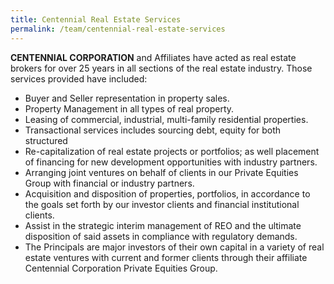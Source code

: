 ```yaml
---
title: Centennial Real Estate Services
permalink: /team/centennial-real-estate-services
---
```


**CENTENNIAL CORPORATION** and Affiliates have acted as real estate brokers for over 25 years in all sections of the real estate industry.   Those services provided have included:

* Buyer and Seller representation in property sales.
* Property Management in all types of real property.
* Leasing of commercial, industrial, multi-family residential properties.
* Transactional services includes sourcing debt,     equity for both structured
* Re-capitalization of real estate projects or portfolios; as well placement of financing for new development opportunities with industry partners.
* Arranging joint ventures on behalf of clients in our Private Equities Group with financial or industry partners.
* Acquisition and disposition of properties, portfolios, in accordance to the goals set forth by our investor clients and financial institutional clients.
* Assist in the strategic interim management of REO and the ultimate disposition of said assets in compliance with regulatory demands.
* The Principals are major investors of their own capital in a variety of real estate ventures with current and former clients through their affiliate Centennial Corporation Private Equities Group.